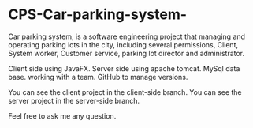 # CPS-Car-parking-system-

Car parking system, is a software engineering project that managing and operating parking lots in the city, including several permissions, Client, System worker, Customer service, parking lot director and administrator.

Client side using JavaFX.
Server side using apache tomcat.
MySql data base.
working with a team.
GitHub to manage versions.

You can see the client project in the client-side branch.
You can see the server project in the server-side branch.

Feel free to ask me any question.
